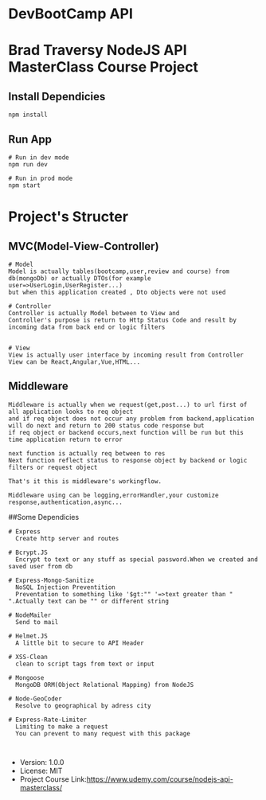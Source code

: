 # DevBootCamp API 


# Brad Traversy NodeJS API MasterClass Course Project

## Install Dependicies
```
npm install
```
## Run App
```
# Run in dev mode 
npm run dev

# Run in prod mode
npm start

```

# Project's Structer

## MVC(Model-View-Controller)
```
# Model
Model is actually tables(bootcamp,user,review and course) from db(mongoDb) or actually DTOs(for example user=>UserLogin,UserRegister...)
but when this application created , Dto objects were not used

# Controller
Controller is actually Model between to View and 
Controller's purpose is return to Http Status Code and result by incoming data from back end or logic filters


# View 
View is actually user interface by incoming result from Controller
View can be React,Angular,Vue,HTML...

```

## Middleware
```
Middleware is actually when we request(get,post...) to url first of all application looks to req object 
and if req object does not occur any problem from backend,application will do next and return to 200 status code response but
if req object or backend occurs,next function will be run but this time application return to error 

next function is actually req between to res
Next function reflect status to response object by backend or logic filters or request object

That's it this is middleware's workingflow.

Middleware using can be logging,errorHandler,your customize response,authentication,async...
```

##Some Dependicies
```
# Express
  Create http server and routes

# Bcrypt.JS
  Encrypt to text or any stuff as special password.When we created and saved user from db

# Express-Mongo-Sanitize 
  NoSQL Injection Preventition
  Preventation to something like '$gt:"" '=>text greater than " ".Actually text can be "" or different string

# NodeMailer
  Send to mail

# Helmet.JS
  A little bit to secure to API Header

# XSS-Clean
  clean to script tags from text or input

# Mongoose
  MongoDB ORM(Object Relational Mapping) from NodeJS

# Node-GeoCoder
  Resolve to geographical by adress city

# Express-Rate-Limiter
  Limiting to make a request
  You can prevent to many request with this package



```

- Version: 1.0.0
- License: MIT
- Project Course Link:https://www.udemy.com/course/nodejs-api-masterclass/


